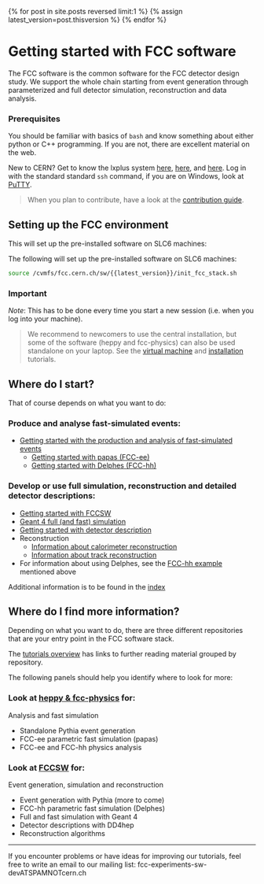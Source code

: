 {% for post in site.posts reversed limit:1 %}
{% assign latest_version=post.thisversion %}
{% endfor %}

# Getting started with FCC software

The FCC software is the common software for the FCC detector design study. We support the whole chain starting
from event generation through parameterized and full detector simulation, reconstruction and data analysis.

<div class="panel panel-info">
    <div class="panel-heading"><h3 class="panel-title">
        <span class="glyphicon glyphicon-info-sign" aria-hidden="true"> </span>
        Prerequisites
    </h3></div>
    <div class="panel-body">
     <p>You should be familiar with basics of <code class="highlighter-rouge">bash</code> and know something about either python or C++ programming. If you are not, there are excellent material on the web.</p>
     <p>New to CERN? Get to know the lxplus system <a href="http://information-technology.web.cern.ch/book/lxplus-service/lxplus-guide/lxplus-aliases">here</a>, <a href="http://information-technology.web.cern.ch/services/lxplus-service">here</a>, and <a href="https://twiki.cern.ch/twiki/bin/view/LHCb/RemoteLxplusConsoleHowTo">here</a>. Log in with the standard standard <code class="highlighter-rouge">ssh</code> command, if you are on Windows, look at <a href="http://www.chiark.greenend.org.uk/~sgtatham/putty/download.html">PuTTY</a>.  </p>
    </div>
</div>

> When you plan to contribute, have a look at the [contribution guide](./FccSoftwareGit.md).

## Setting up the FCC environment

This will set up the pre-installed software on SLC6 machines:

The following  will set up the pre-installed software on SLC6 machines:

```bash
source /cvmfs/fcc.cern.ch/sw/{{latest_version}}/init_fcc_stack.sh
```

<div class="panel panel-info">
    <div class="panel-heading"><h3 class="panel-title">
        <span class="glyphicon glyphicon-info-sign" aria-hidden="true"> </span>
        Important
    </h3></div>
    <div class="panel-body">
    <em>Note</em>: This has to  be done every time you start a new session (i.e. when you log into your machine).
    </div>
</div>

> We recommend to newcomers to use the central installation, but some of the software (heppy and fcc-physics)
> can also be used standalone on your laptop. See the  [virtual machine](./FccVirtualMachine.md) and
> [installation](./installing-fcc.md) tutorials.

<!-- ![flow-chart getting started](./images/FccSoftwareGettingStarted/flow_chart_starting.png) -->

## Where do I start?

That of course depends on what you want to do:

### Produce and analyse fast-simulated events:

- [Getting started with the production and analysis of fast-simulated events](FccSoftwareGettingStartedFastSim.md)
    - [Getting started with papas (FCC\-ee)](FccSoftwareGettingStartedFastSim.md#getting-started-with-papas-fcc-ee)
    - [Getting started with Delphes (FCC\-hh)](FccSoftwareGettingStartedFastSim.md#getting-started-with-delphes-fcc-hh)

### Develop or use full simulation, reconstruction and detailed detector descriptions:

- [Getting started with FCCSW](./FccSoftwareFramework.md)
- [Geant 4 full (and fast) simulation](https://github.com/HEP-FCC/FCCSW/tree/master/Sim/doc/README.md)
- [Getting started with detector description](https://github.com/HEP-FCC/FCCSW/tree/master/Detector/doc/DD4hepInFCCSW.md)
- Reconstruction
    - [Information about calorimeter reconstruction](https://github.com/HEP-FCC/FCCSW/tree/master/Reconstruction/doc/RecCalorimeter.md)
    - [Information about track reconstruction](https://acts.web.cern.ch)
- For information about using Delphes, see the [FCC-hh example](FccSoftwareGettingStartedFastSim.md#getting-started-with-delphes-fcc-hh) mentioned above

Additional information is to be found in the [index](README.md)

## Where do I find more information?

Depending on what you want to do, there are three different repositories that are your entry point in the FCC software stack.

The [tutorials overview](http://fccsw.web.cern.ch/fccsw/tutorials) has links to further reading material grouped by repository.

The following panels should help you identify where to look for more:

<div class="row">
    <div class="col-md-6">
        <div class="panel panel-default">
        <div class="panel-heading"><h3 class="panel-title">
            Look at <a href="http://fccsw.web.cern.ch/fccsw/tutorials#further-reading">heppy &amp; fcc-physics</a> for:
        </h3></div>
        <div class="panel-body">
            <p>Analysis and fast simulation</p>
            <ul>
                <li>Standalone Pythia event generation</li>
                <li>FCC-ee parametric fast simulation (papas)</li>
                <li>FCC-ee and FCC-hh physics analysis</li>
            </ul>
        </div>
        </div>
    </div>
    <div class="col-md-6">
        <div class="panel panel-default">
        <div class="panel-heading"><h3 class="panel-title">
            Look at <a href="http://fccsw.web.cern.ch/fccsw/tutorials#further-reading">FCCSW</a> for:
        </h3></div>
        <div class="panel-body">
        <p>Event generation, simulation and reconstruction</p>
        <ul>
            <li>Event generation with Pythia (more to come)</li>
            <li>FCC-hh parametric fast simulation (Delphes)</li>
            <li>Full and fast simulation with Geant 4</li>
            <li>Detector descriptions with DD4hep</li>
            <li>Reconstruction algorithms</li>
        </ul>
        </div>
        </div>
    </div>
</div>

***

If you encounter problems or have ideas for improving our tutorials, feel free to write an email to our mailing list: fcc-experiments-sw-devATSPAMNOTcern.ch
